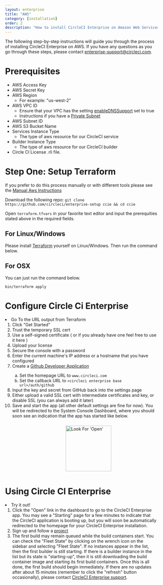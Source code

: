 ```yaml
---
layout: enterprise
title: "AWS"
category: [installation]
order: 2
description: "How to install CircleCI Enterprise on Amazon Web Services (AWS)."
---
```


The following step-by-step instructions will guide you through the process of installing CircleCI Enterprise on AWS. If you have any questions as you go through these steps, please contact <enterprise-support@circleci.com>.

Prerequisites
==================

* AWS Access Key
* AWS Secret Key
* AWS Region 
	* For example: "us-west-2"
* AWS VPC ID
	* Ensure that your VPC has the setting [enableDNSSupport](https://docs.aws.amazon.com/AmazonVPC/latest/UserGuide/vpc-dns.html#vpc-dns-updating) 
	set to true
	* Instructions if you have a [Private Subnet]({{site.baseurl}}/enterprise/aws-private-subnet/)
* AWS Subnet ID
* AWS S3 Bucket Name
* Services Instance Type
	* The type of aws resource for our CircleCI service 
* Builder Instance Type
	* The type of aws resource for our CircleCI builder
* Circle CI License .rli file.

Step One: Setup Terraform
==================

If you prefer to do this process manually or with different tools please see the [Manual Aws Instructions]({{site.baseurl}}/enterprise/aws-manual/)
  
  
Download the following repo: `git clone https://github.com/circleci/enterprise-setup ccie && cd ccie`


Open `terraform.tfvars` in your favorite text editor and input the 
prerequities stated above in the required fields. 
 
For Linux/Windows
------------------
Please install <a href="https://www.terraform.io/downloads.html">Terraform</a> yourself on Linux/Windows. Then run the command below.

For OSX
------------------

You can just run the command below.

`bin/terraform apply`

Configure Circle Ci Enterprise
==================
<li>Go To the URL output from Terraform
  <ol>
	  <li>Click "Get Started"</li>
	  <li>Trust the temporary SSL cert</li>
	  <li>Use a self-signed certificate ( or if you already have one feel free to use it here )</li>
	  <li>Upload your license</li>
	  <li>Secure the console with a password</li>
	  <li>Enter the current machine's IP address or a hostname that you have configured</li>
	  <li>Create a  <a href="https://github.com/settings/applications/new">Github Developer Application</a></li>
	  <ol type="a">
	  	<li>Set the homepage URL to <code>www.circleci.com</code> </li>
	  	<li>Set the callback URL to <code>&lt;circleci enterprise base url&gt;/auth/github</code></li>
	  </ol>
	  <li>Input the key and secret from GitHub back into the settings page</li>
	  <li>Either upload a valid SSL cert with intermediate certificates and key, or disable SSL (you can always add it later)</li>
	  <li>Save and start the app (all other default settings are fine for now). You will be redirected to the System Console Dashboard,
	      where you should soon see an indication that the app has started like below.</li>
      </ol>
      </li>

   <img src="{{site.baseurl}}/assets/img/docs/started.png" alt="Look For 'Open'" width="150" style="margin: 10px; margin-left: 200px">
  
Using Circle CI Enterprise 
==================

  <li>Try it out!
    <ol>
      <li>Click the "Open" link in the dashboard to go to the CircleCI Enterprise app. You may see a "Starting" page for a few minutes to indicate that the CircleCI
          application is booting up, but you will soon be automatically redirected to the homepage for your CircleCI Enterprise installation.</li>
      <li>Sign up and follow a <a href="/docs/enterprise/quick-start/">project</a></li>
      <li>The first build may remain queued while the build containers start. You can check the "Fleet State" by clicking on the wrench icon on the sidebar and selecting "Fleet State".
If no instances appear in the list, then the first builder is still starting. If there is a builder instance in the list but its state is "starting-up", then it is still downloading the build container image and starting its first build containers. Once this is all done, the first build should begin immediately. If there are no updates after about 15 minutes (remember to click the "refresh" button occasionally), please contact <a href="mailto:enterprise-support@circleci.com">CircleCI Enterprise support</a>.</li>
    </ol>
  </li>

